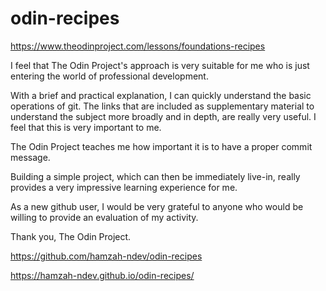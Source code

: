 # odin-recipes
https://www.theodinproject.com/lessons/foundations-recipes

I feel that The Odin Project's approach is very suitable for me who is just entering the world of professional development.

With a brief and practical explanation, I can quickly understand the basic operations of git. The links that are included as supplementary material to understand the subject more broadly and in depth, are really very useful. I feel that this is very important to me.

The Odin Project teaches me how important it is to have a proper commit message.

Building a simple project, which can then be immediately live-in, really provides a very impressive learning experience for me.

As a new github user, I would be very grateful to anyone who would be willing to provide an evaluation of my activity.

Thank you, The Odin Project.

https://github.com/hamzah-ndev/odin-recipes

https://hamzah-ndev.github.io/odin-recipes/
